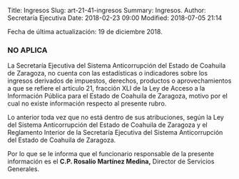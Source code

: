 Title: Ingresos
Slug: art-21-41-ingresos
Summary: Ingresos.
Author: Secretaría Ejecutiva
Date: 2018-02-23 09:00
Modified: 2018-07-05 21:14


Fecha de última actualización: 19 de diciembre 2018.

### NO APLICA

La Secretaría Ejecutiva del Sistema Anticorrupción del Estado de Coahuila de Zaragoza, no cuenta con las estadísticas o indicadores sobre los ingresos derivados de impuestos, derechos, productos o aprovechamientos a que se refiere el artículo 21, fracción XLI de la Ley de Acceso a la Información Pública para el Estado de Coahuila de Zaragoza, motivo por el cual no existe información respecto al presente rubro.

Lo anterior toda vez que no está dentro de sus atribuciones, según la Ley del Sistema Anticorrupción del Estado de Coahuila de Zaragoza y el Reglamento Interior de la Secretaría Ejecutiva del Sistema Anticorrupción del Estado de Coahuila de Zaragoza.

Por lo que se le informa que el funcionario responsable de la presente información es el **C.P. Rosalío Martínez Medina,** Director de Servicios Generales.
